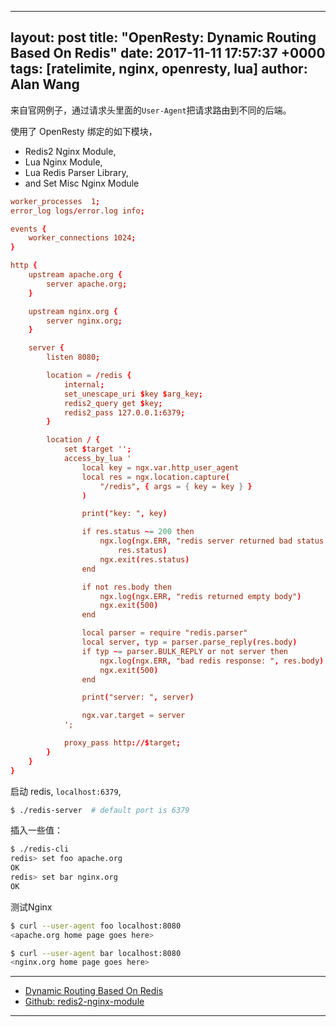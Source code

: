 
---
layout: post
title:  "OpenResty: Dynamic Routing Based On Redis"
date:   2017-11-11 17:57:37 +0000
tags:   [ratelimite, nginx, openresty, lua]
author: Alan Wang
---

来自官网例子，通过请求头里面的`User-Agent`把请求路由到不同的后端。

使用了 OpenResty 绑定的如下模块，

- Redis2 Nginx Module,
- Lua Nginx Module,
- Lua Redis Parser Library,
- and Set Misc Nginx Module

```conf
worker_processes  1;
error_log logs/error.log info;

events {
    worker_connections 1024;
}

http {
    upstream apache.org {
        server apache.org;
    }

    upstream nginx.org {
        server nginx.org;
    }

    server {
        listen 8080;

        location = /redis {
            internal;
            set_unescape_uri $key $arg_key;
            redis2_query get $key;
            redis2_pass 127.0.0.1:6379;
        }

        location / {
            set $target '';
            access_by_lua '
                local key = ngx.var.http_user_agent
                local res = ngx.location.capture(
                    "/redis", { args = { key = key } }
                )

                print("key: ", key)

                if res.status ~= 200 then
                    ngx.log(ngx.ERR, "redis server returned bad status: ",
                        res.status)
                    ngx.exit(res.status)
                end

                if not res.body then
                    ngx.log(ngx.ERR, "redis returned empty body")
                    ngx.exit(500)
                end

                local parser = require "redis.parser"
                local server, typ = parser.parse_reply(res.body)
                if typ ~= parser.BULK_REPLY or not server then
                    ngx.log(ngx.ERR, "bad redis response: ", res.body)
                    ngx.exit(500)
                end

                print("server: ", server)

                ngx.var.target = server
            ';

            proxy_pass http://$target;
        }
    }
}
```

启动 redis, `localhost:6379`,

```sh
$ ./redis-server  # default port is 6379
```

插入一些值：

```sh
$ ./redis-cli
redis> set foo apache.org
OK
redis> set bar nginx.org
OK
```

测试Nginx

```sh
$ curl --user-agent foo localhost:8080
<apache.org home page goes here>

$ curl --user-agent bar localhost:8080
<nginx.org home page goes here>
```


---

- [Dynamic Routing Based On Redis](http://openresty.org/cn/dynamic-routing-based-on-redis.html)
- [Github: redis2-nginx-module](https://github.com/openresty/redis2-nginx-module#)

---

